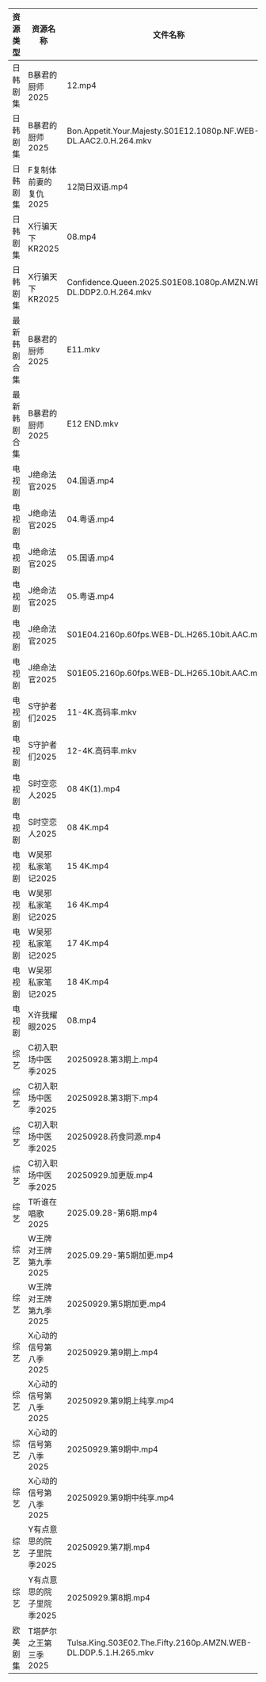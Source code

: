 | 资源类型   | 资源名称            | 文件名称                                                             | 分享链接                                 | 更新时间                |
| ------ | --------------- | ---------------------------------------------------------------- | ------------------------------------ | ------------------- |
| 日韩剧集   | B暴君的厨师2025      | 12.mp4                                                           | https://pan.quark.cn/s/7f659879c212  | 2025-09-29 07:25:32 |
| 日韩剧集   | B暴君的厨师2025      | Bon.Appetit.Your.Majesty.S01E12.1080p.NF.WEB-DL.AAC2.0.H.264.mkv | https://pan.quark.cn/s/7f659879c212  | 2025-09-29 07:25:28 |
| 日韩剧集   | F复制体前妻的复仇2025   | 12简日双语.mp4                                                       | https://pan.quark.cn/s/09f96103ee49  | 2025-09-29 07:27:20 |
| 日韩剧集   | X行骗天下KR2025     | 08.mp4                                                           | https://pan.quark.cn/s/463fe5d8abf1  | 2025-09-29 07:35:53 |
| 日韩剧集   | X行骗天下KR2025     | Confidence.Queen.2025.S01E08.1080p.AMZN.WEB-DL.DDP2.0.H.264.mkv  | https://pan.quark.cn/s/463fe5d8abf1  | 2025-09-29 07:35:50 |
| 最新韩剧合集 | B暴君的厨师2025      | E11.mkv                                                          | https://www.alipan.com/s/VeyARgABVY7 | 2025-09-29 07:58:07 |
| 最新韩剧合集 | B暴君的厨师2025      | E12 END.mkv                                                      | https://www.alipan.com/s/VeyARgABVY7 | 2025-09-29 07:58:06 |
| 电视剧    | J绝命法官2025       | 04.国语.mp4                                                        | https://www.alipan.com/s/XFZgThTuhqe | 2025-09-29 14:58:22 |
| 电视剧    | J绝命法官2025       | 04.粤语.mp4                                                        | https://www.alipan.com/s/XFZgThTuhqe | 2025-09-29 14:58:21 |
| 电视剧    | J绝命法官2025       | 05.国语.mp4                                                        | https://www.alipan.com/s/XFZgThTuhqe | 2025-09-29 14:58:21 |
| 电视剧    | J绝命法官2025       | 05.粤语.mp4                                                        | https://www.alipan.com/s/XFZgThTuhqe | 2025-09-29 14:58:20 |
| 电视剧    | J绝命法官2025       | S01E04.2160p.60fps.WEB-DL.H265.10bit.AAC.mp4                     | https://pan.quark.cn/s/50b666fcfcd1  | 2025-09-29 16:16:25 |
| 电视剧    | J绝命法官2025       | S01E05.2160p.60fps.WEB-DL.H265.10bit.AAC.mp4                     | https://pan.quark.cn/s/50b666fcfcd1  | 2025-09-29 16:16:16 |
| 电视剧    | S守护者们2025       | 11-4K.高码率.mkv                                                    | https://pan.quark.cn/s/5ecbcd4ead7e  | 2025-09-29 07:32:47 |
| 电视剧    | S守护者们2025       | 12-4K.高码率.mkv                                                    | https://pan.quark.cn/s/5ecbcd4ead7e  | 2025-09-29 07:32:50 |
| 电视剧    | S时空恋人2025       | 08 4K(1).mp4                                                     | https://www.alipan.com/s/3j66jFaEhvh | 2025-09-29 14:58:33 |
| 电视剧    | S时空恋人2025       | 08 4K.mp4                                                        | https://www.alipan.com/s/3j66jFaEhvh | 2025-09-29 14:58:33 |
| 电视剧    | W吴邪私家笔记2025     | 15 4K.mp4                                                        | https://www.alipan.com/s/p2dd7WbN2NT | 2025-09-29 14:58:46 |
| 电视剧    | W吴邪私家笔记2025     | 16 4K.mp4                                                        | https://www.alipan.com/s/p2dd7WbN2NT | 2025-09-29 14:58:45 |
| 电视剧    | W吴邪私家笔记2025     | 17 4K.mp4                                                        | https://www.alipan.com/s/p2dd7WbN2NT | 2025-09-29 14:58:45 |
| 电视剧    | W吴邪私家笔记2025     | 18 4K.mp4                                                        | https://www.alipan.com/s/p2dd7WbN2NT | 2025-09-29 14:58:44 |
| 电视剧    | X许我耀眼2025       | 08.mp4                                                           | https://www.alipan.com/s/kZBrzfKxPFa | 2025-09-29 07:59:04 |
| 综艺     | C初入职场中医季2025    | 20250928.第3期上.mp4                                                | https://pan.quark.cn/s/869074432f49  | 2025-09-29 07:25:57 |
| 综艺     | C初入职场中医季2025    | 20250928.第3期下.mp4                                                | https://pan.quark.cn/s/869074432f49  | 2025-09-29 07:25:54 |
| 综艺     | C初入职场中医季2025    | 20250928.药食同源.mp4                                                | https://pan.quark.cn/s/869074432f49  | 2025-09-29 07:26:00 |
| 综艺     | C初入职场中医季2025    | 20250929.加更版.mp4                                                 | https://pan.quark.cn/s/869074432f49  | 2025-09-29 16:13:23 |
| 综艺     | T听谁在唱歌2025      | 2025.09.28-第6期.mp4                                               | https://pan.quark.cn/s/2bde1dede512  | 2025-09-29 07:41:26 |
| 综艺     | W王牌对王牌第九季2025   | 2025.09.29-第5期加更.mp4                                             | https://pan.quark.cn/s/b5f4a2ecde94  | 2025-09-29 16:30:36 |
| 综艺     | W王牌对王牌第九季2025   | 20250929.第5期加更.mp4                                               | https://pan.quark.cn/s/b5f4a2ecde94  | 2025-09-29 16:30:39 |
| 综艺     | X心动的信号第八季2025   | 20250929.第9期上.mp4                                                | https://pan.quark.cn/s/2ed22d9e58e2  | 2025-09-29 16:31:16 |
| 综艺     | X心动的信号第八季2025   | 20250929.第9期上纯享.mp4                                              | https://pan.quark.cn/s/2ed22d9e58e2  | 2025-09-29 16:31:19 |
| 综艺     | X心动的信号第八季2025   | 20250929.第9期中.mp4                                                | https://pan.quark.cn/s/2ed22d9e58e2  | 2025-09-29 16:31:10 |
| 综艺     | X心动的信号第八季2025   | 20250929.第9期中纯享.mp4                                              | https://pan.quark.cn/s/2ed22d9e58e2  | 2025-09-29 16:31:13 |
| 综艺     | Y有点意思的院子里院季2025 | 20250929.第7期.mp4                                                 | https://pan.quark.cn/s/2cd093d5bb05  | 2025-09-29 16:31:55 |
| 综艺     | Y有点意思的院子里院季2025 | 20250929.第8期.mp4                                                 | https://pan.quark.cn/s/2cd093d5bb05  | 2025-09-29 16:31:51 |
| 欧美剧集   | T塔萨尔之王第三季2025   | Tulsa.King.S03E02.The.Fifty.2160p.AMZN.WEB-DL.DDP.5.1.H.265.mkv  | https://pan.quark.cn/s/cee11768a3f4  | 2025-09-29 07:33:26 |
